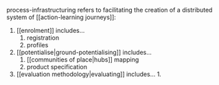 process-infrastructuring refers to facilitating the creation of a distributed system of [[action-learning journeys]]:

1. [[enrolment]] includes...
	1. registration
	2. profiles
2. [[potentialise|ground-potentialising]] includes...
	1. [[communities of place|hubs]] mapping
	2. product specification
3. [[evaluation methodology|evaluating]] includes...
	1. 